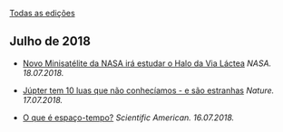 [Todas as edições](https://github.com/profofreitas/magazine)

## Julho de 2018
* [Novo Minisatélite da NASA irá estudar o Halo da Via Láctea](https://github.com/profofreitas/magazine/blob/master/201807/novo-minisatelite-da-nasa-ira-estudar-halo-da-vialactea.md) *NASA. 18.07.2018.*

* [Júpter tem 10 luas que não conhecíamos - e são estranhas](https://github.com/profofreitas/magazine/blob/master/201807/o-que-e-espacotempo.md) *Nature. 17.07.2018.*

* [O que é espaço-tempo?](https://github.com/profofreitas/magazine/blob/master/201807/o-que-e-espacotempo.md) *Scientific American. 16.07.2018.*
